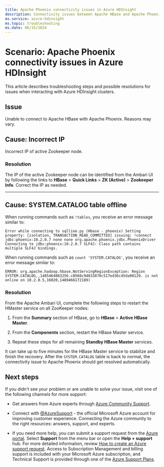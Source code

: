```yaml
---
title: Apache Phoenix connectivity issues in Azure HDInsight
description: Connectivity issues between Apache HBase and Apache Phoenix in Azure HDInsight
ms.service: azure-hdinsight
ms.topic: troubleshooting
ms.date: 06/15/2024
---
```


# Scenario: Apache Phoenix connectivity issues in Azure HDInsight

This article describes troubleshooting steps and possible resolutions for issues when interacting with Azure HDInsight clusters.

## Issue

Unable to connect to Apache HBase with Apache Phoenix. Reasons may vary.

## Cause: Incorrect IP

Incorrect IP of active Zookeeper node.

### Resolution

The IP of the active Zookeeper node can be identified from the Ambari UI by following the links to **HBase** > **Quick Links** > **ZK (Active)** > **Zookeeper Info**. Correct the IP as needed.

---

## Cause: SYSTEM.CATALOG table offline

When running commands such as `!tables`, you receive an error message similar to:

```output
Error while connecting to sqlline.py (Hbase - phoenix) Setting property: [isolation, TRANSACTION_READ_COMMITTED] issuing: !connect jdbc:phoenix:10.2.0.7 none none org.apache.phoenix.jdbc.PhoenixDriver Connecting to jdbc:phoenix:10.2.0.7 SLF4J: Class path contains multiple SLF4J bindings.
```

When running commands such as `count 'SYSTEM.CATALOG'`, you receive an error message similar to:

```output
ERROR: org.apache.hadoop.hbase.NotServingRegionException: Region SYSTEM.CATALOG,,1485464083256.c0568c94033870c517ed36c45da98129. is not online on 10.2.0.5,16020,1489466172189)
```

### Resolution

From the Apache Ambari UI, complete the following steps to restart the HMaster service on all ZooKeeper nodes:

1. From the **Summary** section of HBase, go to **HBase** > **Active HBase Master**.

1. From the **Components** section, restart the HBase Master service.

1. Repeat these steps for all remaining **Standby HBase Master** services.

It can take up to five minutes for the HBase Master service to stabilize and finish the recovery. After the `SYSTEM.CATALOG` table is back to normal, the connectivity issue to Apache Phoenix should get resolved automatically.

## Next steps

If you didn't see your problem or are unable to solve your issue, visit one of the following channels for more support:

* Get answers from Azure experts through [Azure Community Support](https://azure.microsoft.com/support/community/).

* Connect with [@AzureSupport](https://x.com/azuresupport) - the official Microsoft Azure account for improving customer experience. Connecting the Azure community to the right resources: answers, support, and experts.

* If you need more help, you can submit a support request from the [Azure portal](https://portal.azure.com/?#blade/Microsoft_Azure_Support/HelpAndSupportBlade/). Select **Support** from the menu bar or open the **Help + support** hub. For more detailed information, review [How to create an Azure support request](../../azure-portal/supportability/how-to-create-azure-support-request.md). Access to Subscription Management and billing support is included with your Microsoft Azure subscription, and Technical Support is provided through one of the [Azure Support Plans](https://azure.microsoft.com/support/plans/).
